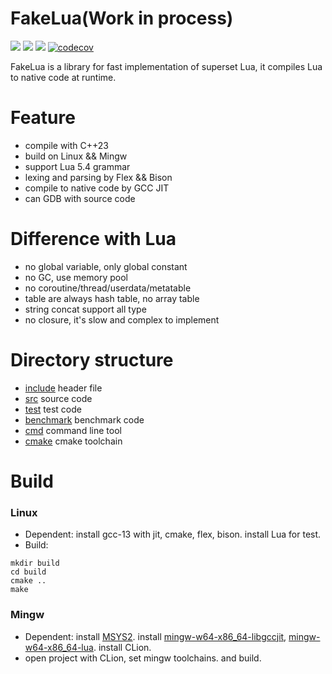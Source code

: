 # FakeLua(Work in process)
[<img src="https://img.shields.io/github/license/esrrhs/fakelua">](https://github.com/esrrhs/fakelua)
[<img src="https://img.shields.io/github/languages/top/esrrhs/fakelua">](https://github.com/esrrhs/fakelua)
[<img src="https://img.shields.io/github/actions/workflow/status/esrrhs/fakelua/build.yml?branch=master">](https://github.com/esrrhs/fakelua/actions)
[![codecov](https://codecov.io/gh/esrrhs/fakelua/graph/badge.svg?token=9ZCUH1Q632)](https://codecov.io/gh/esrrhs/fakelua)

FakeLua is a library for fast implementation of superset Lua, it compiles Lua to native code at runtime.

# Feature
* compile with C++23
* build on Linux && Mingw
* support Lua 5.4 grammar
* lexing and parsing by Flex && Bison
* compile to native code by GCC JIT
* can GDB with source code

# Difference with Lua
* no global variable, only global constant
* no GC, use memory pool
* no coroutine/thread/userdata/metatable
* table are always hash table, no array table
* string concat support all type
* no closure, it's slow and complex to implement

# Directory structure
* [include](./include) header file
* [src](./src) source code
* [test](./test) test code
* [benchmark](./benchmark) benchmark code
* [cmd](./cmd) command line tool
* [cmake](./cmake) cmake toolchain

# Build
### Linux
* Dependent: install gcc-13 with jit, cmake, flex, bison. install Lua for test.
* Build: 
```shell
mkdir build
cd build
cmake ..
make
```

### Mingw
* Dependent: install [MSYS2](https://www.msys2.org). install [mingw-w64-x86_64-libgccjit](https://packages.msys2.org/package/mingw-w64-x86_64-libgccjit), [mingw-w64-x86_64-lua](https://packages.msys2.org/package/mingw-w64-x86_64-lua). install CLion.
* open project with CLion, set mingw toolchains. and build.
